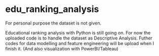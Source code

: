 # edu_ranking_analysis
For personal purpose the dataset is not given.

Educational ranking analysis with Python is still going on.
For now the uploaded code is to handle the dataset as Descriptive Analysis.
Futher codes for data modelling and feature engineering will be upload when I finish it.
(And also visualization with PowerBI/Tableau)
